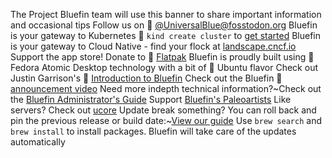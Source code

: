The Project Bluefin team will use this banner to share important information and occasional tips
Follow us on 󰫑 [@UniversalBlue@fosstodon.org](https://fosstodon.org/@UniversalBlue)
Bluefin is your gateway to Kubernetes 󱃾 `kind create cluster` to [get started](https://kind.sigs.k8s.io/)
Bluefin is your gateway to Cloud Native - find your flock at [landscape.cncf.io](https://l.cncf.io)
Support the app store! Donate to  [Flatpak](https://opencollective.com/flatpak)
Bluefin is proudly built using 󰣛 Fedora Atomic Desktop technology with a bit of  Ubuntu flavor
Check out Justin Garrison's 󰗃 [Introduction to Bluefin](https://www.youtube.com/watch?v=Nz-yyDwTfRM)
Check out the Bluefin 󰗃 [announcement video](https://www.youtube.com/watch?v=YFXufAVdrw4)
Need more indepth technical information?~Check out the [Bluefin Administrator's Guide](https://universal-blue.discourse.group/docs?topic=40)
Support [Bluefin's Paleoartists](https://universal-blue.discourse.group/docs?topic=299)
Like servers? Check out [ucore](https://github.com/ublue-os/ucore)
Update break something? You can roll back and pin the previous release or build date:~[View our guide](https://universal-blue.discourse.group/docs?topic=513)
Use `brew search` and `brew install` to install packages. Bluefin will take care of the updates automatically
